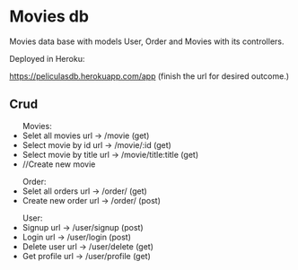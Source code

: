 
# Movies db
Movies data base with models User, Order and Movies with its controllers.

Deployed in Heroku:

https://peliculasdb.herokuapp.com/app
(finish the url for desired outcome.)

## Crud
<ul>
Movies: 
      <li>  Selet all movies url -> /movie (get) </li>
      <li>  Select movie by id url -> /movie/:id (get) </li>
      <li>  Select movie by title url -> /movie/title:title (get) </li>
      <li>  //Create new movie  </li>
</ul>
<ul>
Order:  
      <li>  Selet all orders url -> /order/ (get) </li>
      <li>  Create new order url -> /order/ (post) </li>
</ul>
<ul>
User:
      <li>  Signup url -> /user/signup (post) </li>
      <li>  Login url -> /user/login (post) </li>
      <li>  Delete user url -> /user/delete (get) </li>
      <li>  Get profile url -> /user/profile (get) </li>
</ul>  

